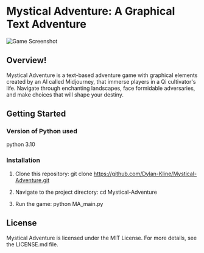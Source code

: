 # Mystical Adventure: A Graphical Text Adventure

![Game Screenshot](https://github.com/Dylan-Kline/Mystical-Adventure/assets/100173809/295dc2c5-b10b-4d8d-bc19-a8e7cac53c1c)

## Overview!

Mystical Adventure is a text-based adventure game with graphical elements created by an AI called Midjourney, that immerse players in a Qi cultivator's life. Navigate through enchanting landscapes, face formidable adversaries, and make choices that will shape your destiny.

## Getting Started

### Version of Python used
python 3.10

### Installation

1. Clone this repository:
   git clone https://github.com/Dylan-Kline/Mystical-Adventure.git

2. Navigate to the project directory:
   cd Mystical-Adventure

3. Run the game:
   python MA_main.py

## License

Mystical Adventure is licensed under the MIT License. For more details, see the LICENSE.md file.
